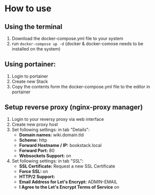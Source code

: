 # How to use
## Using the terminal
1. Download the docker-compose.yml file to your system
2. run ``docker-compose up -d`` (docker & docker-comose needs to be installed on the system)

## Using portainer:
1. Login to portainer
2. Create new Stack 
3. Copy the contents form the docker-compose.yml file to the editor in portainer

## Setup reverse proxy (nginx-proxy manager)
1. Login to your reversy proxy via web interface
2. Create new proxy host
3. Set following settings: in tab "Details":
   - **Domain names:** wiki.domain.tld
   - **Scheme:** http
   - **Forward Hostname / IP:** bookstack.local
   - **Forward Port:** 80
   - **Websockets Support:** on
4. Set following settings: in tab "SSL":
   - **SSL Certificate:** Request a new SSL Certificate
   - **Force SSL:** on
   - **HTTP/2 Support:** 
   - **Email Address for Let's Encrypt:** ADMIN-EMAIL
   - **I Agree to the Let's Encrypt Terms of Service** on
